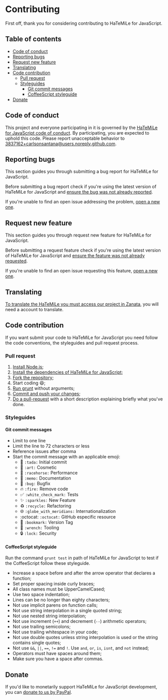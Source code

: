 # Contributing

First off, thank you for considering contributing to HaTeMiLe for JavaScript.

## Table of contents

* [Code of conduct](#code-of-conduct)
* [Reporting bugs](#reporting-bugs)
* [Request new feature](#request-new-feature)
* [Translating](#translating)
* [Code contribution](#code-contribution)
  * [Pull request](#pull-request)
  * [Styleguides](#styleguides)
    * [Git commit messages](#git-commit-messages)
    * [CoffeeScript styleguide](#coffeeScript-styleguide)
* [Donate](#donate)

## Code of conduct

This project and everyone participating in it is governed by the [HaTeMiLe for JavaScript code of conduct](CODE_OF_CONDUCT.md). By participating, you are expected to uphold this code. Please report unacceptable behavior to [3837162+carlsonsantana@users.noreply.github.com](mailto:3837162+carlsonsantana@users.noreply.github.com).

## Reporting bugs

This section guides you through submitting a bug report for HaTeMiLe for JavaScript.

Before submitting a bug report check if you're using the latest version of HaTeMiLe for JavaScript and [ensure the bug was not already reported](https://github.com/carlsonsantana/HaTeMiLe-for-JavaScript/issues).

If you're unable to find an open issue addressing the problem, [open a new one](https://github.com/carlsonsantana/HaTeMiLe-for-JavaScript/issues/new).

## Request new feature

This section guides you through request new feature for HaTeMiLe for JavaScript.

Before submitting a request feature check if you're using the latest version of HaTeMiLe for JavaScript and [ensure the feature was not already requested](https://github.com/carlsonsantana/HaTeMiLe-for-JavaScript/issues).

If you're unable to find an open issue requesting this feature, [open a new one](https://github.com/carlsonsantana/HaTeMiLe-for-JavaScript/issues/new).

## Translating

[To translate the HaTeMiLe you must access our project in Zanata](https://translate.zanata.org/project/view/hatemile), you will need a account to translate.

## Code contribution

If you want submit your code to HaTeMiLe for JavaScript you need follow the code conventions, the styleguides and pull request process.

### Pull request

1. [Install Node.js](https://nodejs.org/en/download/package-manager/);
2. [Install the dependencies of HaTeMiLe for JavaScript](https://docs.npmjs.com/cli/install);
3. [Fork the repository](https://help.github.com/articles/fork-a-repo/);
4. Start coding :smile:;
5. [Run grunt](https://gruntjs.com/getting-started) without arguments;
6. [Commit and push your changes](https://help.github.com/articles/adding-a-file-to-a-repository-using-the-command-line/);
7. [Do a pull-request](https://help.github.com/articles/creating-a-pull-request/) with a short description explaining briefly what you've done.

### Styleguides

#### Git commit messages

* Limit to one line
* Limit the line to 72 characters or less
* Reference issues after comma
* Start the commit message with an applicable emoji:
  * :tada: `:tada:` Initial commit
  * :art: `:art:` Cosmetic
  * :racehorse: `:racehorse:` Performance
  * :memo: `:memo:` Documentation
  * :bug: `:bug:` Bugfix
  * :fire: `:fire:` Remove code
  * :white_check_mark: `:white_check_mark:` Tests
  * :sparkles: `:sparkles:` New Feature
  * :recycle: `:recycle:` Refactoring
  * :globe_with_meridians: `:globe_with_meridians:` Internationalization
  * :octocat: `:octocat:` GitHub especific resource
  * :bookmark: `:bookmark:` Version Tag
  * :wrench: `:wrench:` Tooling
  * :lock: `:lock:` Security

#### CoffeeScript styleguide

Run the command `grunt test` in path of HaTeMiLe for JavaScript to test if the CoffeeScript follow these styleguide.

* Increase a space before and after the arrow operator that declares a function;
* Set proper spacing inside curly braces;
* All class names must be UpperCamelCased;
* Use two space indentation;
* Lines can be no longer than eighty characters;
* Not use implicit parens on function calls;
* Not use string interpolation in a single quoted string;
* Not use nested string interpolation;
* Not use increment (`++`) and decrement (`--`) arithmetic operators;
* Not use trailing semicolons;
* Not use trailing whitespace in your code;
* Not use double quotes unless string interpolation is used or the string contains single quotes;
* Not use `&&`, `||`, `==`, `!=` and `!`. Use `and`, `or`, `is`, `isnt`, and `not` instead;
* Operators must have spaces around them;
* Make sure you have a space after commas.
  
## Donate
  
If you'd like to monetarily support HaTeMiLe for JavaScript development, you can [donate to us by PayPal](https://www.paypal.com/cgi-bin/webscr?cmd=_s-xclick&hosted_button_id=PRY8PY3ANVYT6).

